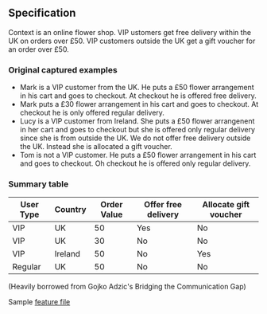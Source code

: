 ## Specification

Context is an online flower shop. VIP ustomers get free delivery within the UK on orders over £50. VIP customers outside the UK get a gift voucher for an order over £50. 

### Original captured examples

* Mark is a VIP customer from the UK. He puts a £50 flower arrangement in his cart and goes to checkout. At checkout he is offered free delivery.
* Mark puts a £30 flower arrangement in his cart and goes to checkout. At checkout he is only offered regular delivery.
* Lucy is a VIP customer from Ireland. She puts a £50 flower arrangenent in her cart and goes to checkout but she is offered only regular delivery since she is from outside the UK. We do not offer free delivery outside the UK. Instead she is allocated a gift voucher.
* Tom is not a VIP customer. He puts a £50 flower arrangement in his cart and goes to checkout. Oh checkout he is offered only regular delivery. 


### Summary table

User Type   | Country | Order Value | Offer free delivery | Allocate gift voucher
------------|---------|-------------|-----------------|------------
VIP         | UK      | 50          | Yes        | No 
VIP         | UK      | 30          | No         | No 
VIP         | Ireland | 50          | No         | Yes
Regular     | UK      | 50          | No         | No

(Heavily borrowed from Gojko Adzic's Bridging the Communication Gap) 

Sample [feature file](online_flower_delivery.feature)
